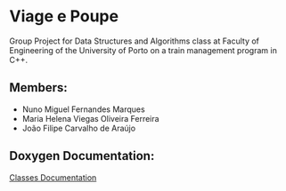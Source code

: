 # Viage e Poupe

Group Project for Data Structures and Algorithms class at Faculty of Engineering of the University of Porto on a train management program in C++.


## Members:
* Nuno Miguel Fernandes Marques
* Maria Helena Viegas Oliveira Ferreira
* João Filipe Carvalho de Araújo

## Doxygen Documentation:

[Classes Documentation](https://nunomiguel22.github.io/viage-poupe/index.html "Doxygen documentation")
